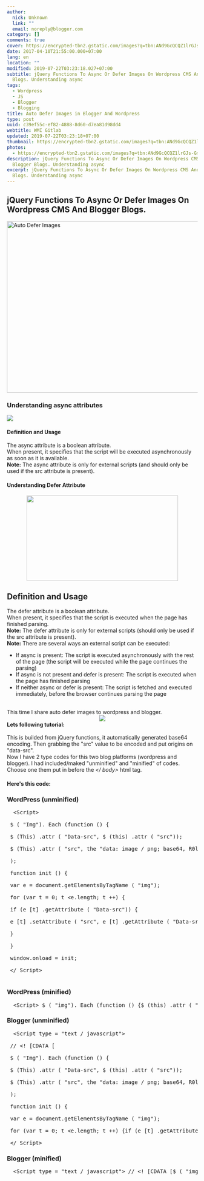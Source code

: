 ```yaml
---
author:
  nick: Unknown
  link: ""
  email: noreply@blogger.com
category: []
comments: true
cover: https://encrypted-tbn2.gstatic.com/images?q=tbn:ANd9GcQCQZ1lrGJs-Gmk6cKtdBHXyfgzRIAQYqScDZlU2o_MkjX0SylMtA
date: 2017-04-10T21:55:00.000+07:00
lang: en
location: ""
modified: 2019-07-22T03:23:18.027+07:00
subtitle: jQuery Functions To Async Or Defer Images On Wordpress CMS And Blogger
  Blogs. Understanding async
tags:
  - Wordpress
  - JS
  - Blogger
  - Blogging
title: Auto Defer Images in Blogger And Wordpress
type: post
uuid: c39ef55c-ef82-4888-8d60-d7ea81d98dd4
webtitle: WMI Gitlab
updated: 2019-07-22T03:23:18+07:00
thumbnail: https://encrypted-tbn2.gstatic.com/images?q=tbn:ANd9GcQCQZ1lrGJs-Gmk6cKtdBHXyfgzRIAQYqScDZlU2o_MkjX0SylMtA
photos:
  - https://encrypted-tbn2.gstatic.com/images?q=tbn:ANd9GcQCQZ1lrGJs-Gmk6cKtdBHXyfgzRIAQYqScDZlU2o_MkjX0SylMtA
description: jQuery Functions To Async Or Defer Images On Wordpress CMS And
  Blogger Blogs. Understanding async
excerpt: jQuery Functions To Async Or Defer Images On Wordpress CMS And Blogger
  Blogs. Understanding async
---
```


<div dir="ltr" style="text-align: left;" trbidi="on"><div><h2>        jQuery Functions To Async Or Defer Images On Wordpress CMS And Blogger         Blogs.     </h2><div><img alt="Auto Defer Images" height="452" src="https://encrypted-tbn2.gstatic.com/images?q=tbn:ANd9GcQCQZ1lrGJs-Gmk6cKtdBHXyfgzRIAQYqScDZlU2o_MkjX0SylMtA" title="defer async js" width="640">        </div><h3>        Understanding async attributes</h3><img src="https://res.cloudinary.com/dimaslanjaka/image/fetch/https://caolan.github.io/async/img/async-logo.svg"><br><h4>        Definition and Usage     </h4><div>The async attribute is a boolean attribute.         <br>When present, it specifies that the script will be executed             asynchronously as soon as it is available.         <br><strong>Note:</strong>            The async attribute is only for external scripts (and should only             be used if the src attribute is present).         </div><div><div><h4>                Understanding Defer Attribute             </h4><div class="separator" style="clear: both; text-align: center;"><a href="https://encrypted-tbn3.gstatic.com/images?q=tbn:ANd9GcSOQ9W1otjsQ-LxNEXhnenfy4-qfOFktBbjxRg6TbNJ6t5mOCPMgSQuh3YJ" imageanchor="1" style="margin-left: 1em; margin-right: 1em;" rel="noopener noreferer nofollow"><img border="0" height="225" src="https://encrypted-tbn3.gstatic.com/images?q=tbn:ANd9GcSOQ9W1otjsQ-LxNEXhnenfy4-qfOFktBbjxRg6TbNJ6t5mOCPMgSQuh3YJ" width="400"></a></div><h2>                Definition and Usage             </h2>The defer attribute is a boolean attribute.             <br>When present, it specifies that the script is executed when the                 page has finished parsing.             <br><strong>Note:</strong>                The defer attribute is only for external scripts (should only                 be used if the src attribute is present).             <br><strong>Note:</strong>                There are several ways an external script can be executed:             <br><ul><li>                    If async is present: The script is executed asynchronously                     with the rest of the page (the script will be executed                     while the page continues the parsing)                 </li><li>                    If async is not present and defer is present: The script is                     executed when the page has finished parsing                 </li><li>                    If neither async or defer is present: The script is fetched                     and executed immediately, before the browser continues                     parsing the page                 </li></ul><div><br></div></div></div>This time I share auto defer images to wordpress and blogger.     <br><div class="separator" style="clear: both; text-align: center;"><a href="https://encrypted-tbn2.gstatic.com/images?q=tbn:ANd9GcSuCFlmh3dKxBlbOltbtPaBgihRSM9AMj9Vw1ZH8z-xO2Jnikpu" imageanchor="1" style="margin-left: 1em; margin-right: 1em;" rel="noopener noreferer nofollow"><img border="0" src="https://res.cloudinary.com/dimaslanjaka/image/fetch/https://encrypted-tbn2.gstatic.com/images?q=tbn:ANd9GcSuCFlmh3dKxBlbOltbtPaBgihRSM9AMj9Vw1ZH8z-xO2Jnikpu"></a></div><b>Lets following tutorial:</b><br><br></div><div>This is builded from jQuery functions, it automatically generated         base64 encoding. Then grabbing the "src" value to be encoded and put         origins on "data-src".     <br>Now I have 2 type codes for this two blog platforms (wordpress and         blogger). I had included/maked "unminified" and "minified" of codes.         Choose one them put in before the <i>&lt;/ body&gt;</i> html tag.     <br><h4>        Here's this code:     </h4></div><div><h3>        WordPress (unminified)     </h3></div><pre>  &lt;Script&gt;<br><br> $ ( "Img"). Each (function () {<br><br> $ (This) .attr ( "Data-src", $ (this) .attr ( "src"));<br><br> $ (This) .attr ( "src", the "data: image / png; base64, R0lGODlhAQABAAD / ACwAAAAAAQABAAACADs =")}<br><br> );<br><br> function init () {<br><br> var e = document.getElementsByTagName ( "img");<br><br> for (var t = 0; t &lt;e.length; t ++) {<br><br> if (e [t] .getAttribute ( "Data-src")) {<br><br> e [t] .setAttribute ( "src", e [t] .getAttribute ( "Data-src"))}<br><br> }<br><br> }<br><br> window.onload = init;<br><br> &lt;/ Script&gt;<br><br></pre><div><h3>        WordPress (minified)     </h3></div><pre>  &lt;Script&gt; $ ( "img"). Each (function () {$ (this) .attr ( "Data-src", $ (this) .attr ( "src")); $ (this) .attr ( " src ", the" data: image / png; base64, R0lGODlhAQABAAD / ACwAAAAAAQABAAACADs = ")}); function init () {var e = document.getElementsByTagName (" img "); for (var t = 0; t &lt;e.length ; t ++) {if (e [t] .getAttribute ( "Data-src")) {e [t] .setAttribute ( "src", e [t] .getAttribute ( "Data-src"))}}} window .onload = init; &lt;/ script&gt; </pre><div><h3>        Blogger (unminified)     </h3></div><pre>  &lt;Script type = "text / javascript"&gt;<br><br> // &lt;! [CDATA [<br><br> $ ( "Img"). Each (function () {<br><br> $ (This) .attr ( "Data-src", $ (this) .attr ( "src"));<br><br> $ (This) .attr ( "src", the "data: image / png; base64, R0lGODlhAQABAAD / ACwAAAAAAQABAAACADs =")}<br><br> );<br><br> function init () {<br><br> var e = document.getElementsByTagName ( "img");<br><br> for (var t = 0; t &lt;e.length; t ++) {if (e [t] .getAttribute ( "Data-src")) {e [t] .setAttribute ( "src", e [t] .getAttribute ( "Data-src"))}}} window.onload = init;  //]]&gt;<br><br> &lt;/ Script&gt; </pre><div><h3>        Blogger (minified)     </h3></div><pre>  &lt;Script type = "text / javascript"&gt; // &lt;! [CDATA [$ ( "img"). Each (function () {$ (this) .attr ( "Data-src", $ (this) .attr ( "src")); $ (this) .attr ( "src", the "data: image / png; base64, R0lGODlhAQABAAD / ACwAAAAAAQABAAACADs =")}); function init () {var e = document.getElementsByTagName ( "img" ); for (var t = 0; t &lt;e.length; t ++) {if (e [t] .getAttribute ( "Data-src")) {e [t] .setAttribute ( "src", e [t] .getAttribute ( "Data-src"))}}} window.onload = init;  //]]&gt; &lt;/ script&gt;</pre></div>